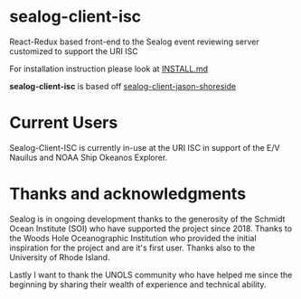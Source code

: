 # sealog-client-isc
React-Redux based front-end to the Sealog event reviewing server customized to support the URI ISC

For installation instruction please look at [INSTALL.md](./INSTALL.md)

**sealog-client-isc** is based off [sealog-client-jason-shoreside](https://github.com/webbpinner/sealog-client-jason-shoreside)

# Current Users
Sealog-Client-ISC is currently in-use at the URI ISC in support of the E/V Nauilus and NOAA Ship Okeanos Explorer.

# Thanks and acknowledgments
Sealog is in ongoing development thanks to the generosity of the Schmidt Ocean Institute (SOI) who have supported the project since 2018. Thanks to the Woods Hole Oceanographic Institution who provided the initial inspiration for the project and are it's first user. Thanks also to the University of Rhode Island.

Lastly I want to thank the UNOLS community who have helped me since the beginning by sharing their wealth of experience and technical ability.
